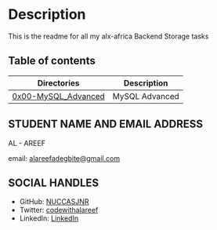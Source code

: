 # Description
This is the readme for all my alx-africa Backend Storage tasks

## Table of contents
Directories | Description
------------| ----------
[0x00-MySQL_Advanced](0x00-MySQL_Advanced) | MySQL Advanced

## STUDENT NAME AND EMAIL ADDRESS
 AL - AREEF

email: alareefadegbite@gmail.com

## SOCIAL HANDLES

- GitHub: [NUCCASJNR](https://github.com/NUCCASJNR)
- Twitter: [codewithalareef](https://twitter.com/codewithalareef)
- LinkedIn: [LinkedIn](https://linkedin.com/in/alareef)
